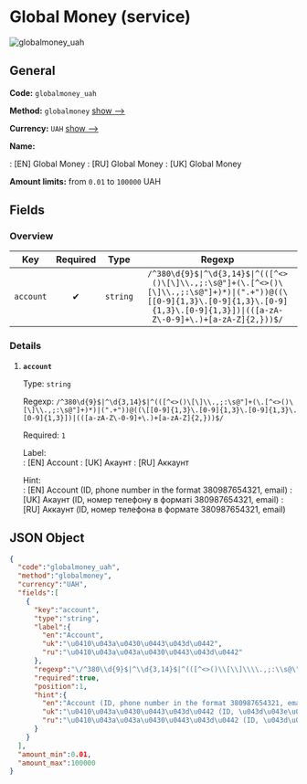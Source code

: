 
# Global Money (service) 
![globalmoney_uah](https://static.openfintech.io/payout_methods/globalmoney_uah/logo.svg?w=400&c=v0.59.26#w24)  

## General 
 
**Code:** `globalmoney_uah` 
 
**Method:** `globalmoney` [show -->](/payout-methods/globalmoney/) 
 
**Currency:** `UAH` [show -->](/currencies/UAH/) 
 
**Name:** 
 
:	[EN] Global Money 
:	[RU] Global Money 
:	[UK] Global Money 
 
**Amount limits:** from `0.01` to `100000` UAH 

## Fields 

### Overview 

|Key|Required|Type|Regexp| 
|:---:|:---:|:---:|:---:| 
|`account`|✔|`string`|`/^380\d{9}$\|^\d{3,14}$\|^(([^<>()\[\]\\.,;:\s@"]+(\.[^<>()\[\]\\.,;:\s@"]+)*)\|(".+"))@((\[[0-9]{1,3}\.[0-9]{1,3}\.[0-9]{1,3}\.[0-9]{1,3}])\|(([a-zA-Z\-0-9]+\.)+[a-zA-Z]{2,}))$/`| 
 

### Details 
 
1. **`account`** 
 
	Type: `string` 
 
	Regexp: `/^380\d{9}$|^\d{3,14}$|^(([^<>()\[\]\\.,;:\s@"]+(\.[^<>()\[\]\\.,;:\s@"]+)*)|(".+"))@((\[[0-9]{1,3}\.[0-9]{1,3}\.[0-9]{1,3}\.[0-9]{1,3}])|(([a-zA-Z\-0-9]+\.)+[a-zA-Z]{2,}))$/` 
 
	Required: `1` 
 
	Label:  
	: [EN] Account 
	: [UK] Акаунт 
	: [RU] Аккаунт 
 
	Hint:  
	: [EN] Account (ID, phone number in the format 380987654321, email) 
	: [UK] Акаунт (ID, номер телефону в форматі 380987654321, email) 
	: [RU] Аккаунт (ID, номер телефона в формате 380987654321, email) 
 

## JSON Object 

```json
{
  "code":"globalmoney_uah",
  "method":"globalmoney",
  "currency":"UAH",
  "fields":[
    {
      "key":"account",
      "type":"string",
      "label":{
        "en":"Account",
        "uk":"\u0410\u043a\u0430\u0443\u043d\u0442",
        "ru":"\u0410\u043a\u043a\u0430\u0443\u043d\u0442"
      },
      "regexp":"\/^380\\d{9}$|^\\d{3,14}$|^(([^<>()\\[\\]\\\\.,;:\\s@\"]+(\\.[^<>()\\[\\]\\\\.,;:\\s@\"]+)*)|(\".+\"))@((\\[[0-9]{1,3}\\.[0-9]{1,3}\\.[0-9]{1,3}\\.[0-9]{1,3}])|(([a-zA-Z\\-0-9]+\\.)+[a-zA-Z]{2,}))$\/",
      "required":true,
      "position":1,
      "hint":{
        "en":"Account (ID, phone number in the format 380987654321, email)",
        "uk":"\u0410\u043a\u0430\u0443\u043d\u0442 (ID, \u043d\u043e\u043c\u0435\u0440 \u0442\u0435\u043b\u0435\u0444\u043e\u043d\u0443 \u0432 \u0444\u043e\u0440\u043c\u0430\u0442\u0456 380987654321, email)",
        "ru":"\u0410\u043a\u043a\u0430\u0443\u043d\u0442 (ID, \u043d\u043e\u043c\u0435\u0440 \u0442\u0435\u043b\u0435\u0444\u043e\u043d\u0430 \u0432 \u0444\u043e\u0440\u043c\u0430\u0442\u0435 380987654321, email)"
      }
    }
  ],
  "amount_min":0.01,
  "amount_max":100000
}
```  
